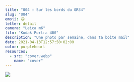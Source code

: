 ```yaml
---
title: "004 — Sur les bords du GR34"
slug: "004"
emoji: 😃
letter: detail
camera: "Leica m6"
film: "Kodak Portra 400"
description: "Une photo par semaine, dans ta boîte mail"
date: 2021-04-13T12:57:50+02:00
color: purpleheart
resources:
  - src: "cover.webp"
    name: "cover"
---
```

![](cover)
